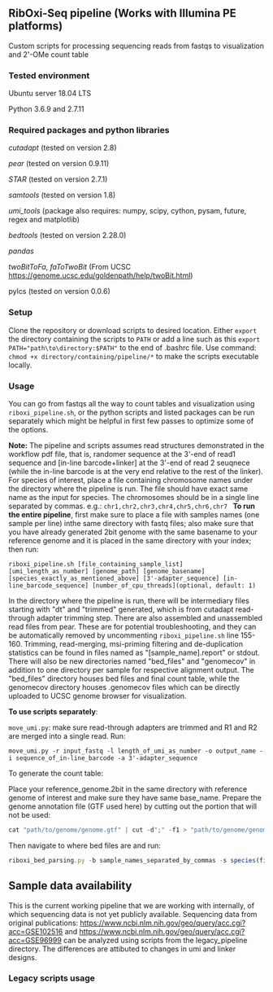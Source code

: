 ## RibOxi-Seq pipeline (Works with Illumina PE platforms)
Custom scripts for processing sequencing reads from fastqs to visualization and 2'-OMe count table

### Tested environment
Ubuntu server 18.04 LTS 

Python 3.6.9 and 2.7.11

### Required packages and python libraries
*cutadapt* (tested on version 2.8)

*pear* (tested on version 0.9.11)

*STAR* (tested on version 2.7.1)

*samtools* (tested on version 1.8)

*umi_tools* (package also requires: numpy, scipy, cython, pysam, future, regex and matplotlib)

*bedtools* (tested on version 2.28.0)

*pandas*

*twoBitToFa*, *faToTwoBit* (From UCSC https://genome.ucsc.edu/goldenpath/help/twoBit.html)

pylcs (tested on version 0.0.6)


### Setup
Clone the repository or download scripts to desired location. Either ``export`` the directory containing the scripts to ``PATH`` or add a line such as this ``export PATH="path\to\directory:$PATH"`` to the end of .bashrc file. Use command: `chmod +x directory/containing/pipeline/*` to make the scripts executable locally.

### Usage
You can go from fastqs all the way to count tables and visualization using ``riboxi_pipeline.sh``, or the python scripts and listed packages can be run separately which might be helpful in first few passes to optimize some of the options.

**Note:** 
The pipeline and scripts assumes read structures demonstrated in the workflow pdf file, that is, randomer sequence at the 3'-end of read1 sequence and [in-line barcode+linker] at the 3'-end of read 2 seuqnece (while the in-line barcode is at the very end relative to the rest of the linker). 
For species of interest, place a file containing chromosome names under the directory where the pipeline is run. The file should have exact same name as the input for species. The chromosomes should be in a single line separated by commas. e.g.:
`chr1,chr2,chr3,chr4,chr5,chr6,chr7 `
**To run the entire pipeline**, first make sure to place a file with samples names (one sample per line) inthe same directory with fastq files; also make sure that you have already generated 2bit genome with the same basename to your reference genome and it is placed in the same directory with your index; then run:
```
riboxi_pipeline.sh [file_containing_sample_list] [umi_length_as_number] [genome_path] [genome_basename] [species_exactly_as_mentioned_above] [3'-adapter_sequence] [in-line_barcode_sequence] [number_of_cpu_threads](optional, default: 1)
```
In the directory where the pipeline is run, there will be intermediary files starting with "dt" and "trimmed" generated, which is from cutadapt read-through adapter trimming step. There are also assembled and unassembled read files from pear. These are for potential troubleshooting, and they can be automatically removed by uncommenting ``riboxi_pipeline.sh`` line 155-160. Trimming, read-merging, msi-priming filtering and de-duplication statistics can be found in files named as "[sample_name].report" or stdout.
There will also be new directories named "bed_files" and "genomecov" in addition to one directory per sample for respective alignment output. The "bed_files" directory houses bed files and final count table, while the genomecov directory houses .genomecov files which can be directly uploaded to UCSC genome browser for visualization.

**To use scripts separately**:

``move_umi.py``: make sure read-through adapters are trimmed and R1 and R2 are merged into a single read. Run:
```
move_umi.py -r input_fastq -l length_of_umi_as_number -o output_name -i sequence_of_in-line_barcode -a 3'-adapter_sequence
```
To generate the count table: 

Place your reference_genome.2bit in the same directory with reference genome of interest and make sure they have same base_name.
Prepare the genome annotation file (GTF used here) by cutting out the portion that will not be used:
```javascript
cat "path/to/genome/genome.gtf" | cut -d";" -f1 > "path/to/genome/genome_cut.gtf"
```
Then navigate to where bed files are and run:
```javascript
riboxi_bed_parsing.py -b sample_names_separated_by_commas -s species(file in current dir) -g path/to/genome/genome_cut.gtf -2b genome_name.2bit/path -c [optional: number of cpu processes]
```

## Sample data availability
This is the current working pipeline that we are working with internally, of which sequencing data is not yet publicly available.
Sequencing data from original publications: https://www.ncbi.nlm.nih.gov/geo/query/acc.cgi?acc=GSE102516  and  https://www.ncbi.nlm.nih.gov/geo/query/acc.cgi?acc=GSE96999 can be analyzed using scripts from the legacy_pipeline directory. The differences are attibuted to changes in umi and linker designs.

### Legacy scripts usage
